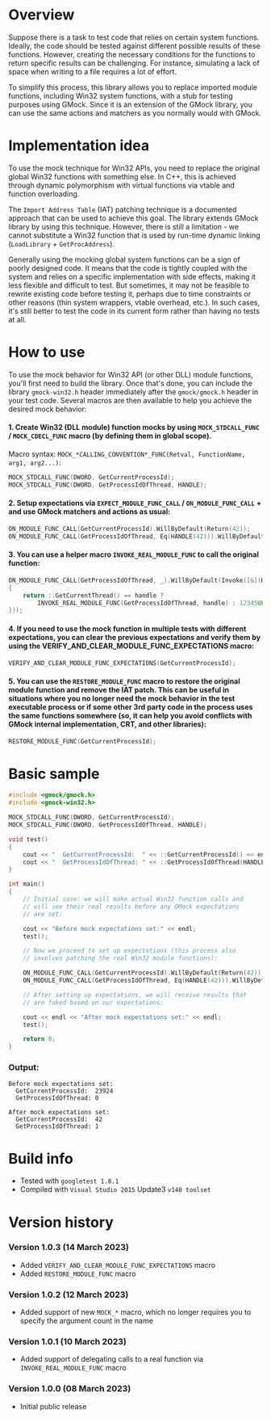 # Overview

Suppose there is a task to test code that relies on certain system functions. Ideally, the code should be tested against different possible results of these functions. However, creating the necessary conditions for the functions to return specific results can be challenging. For instance, simulating a lack of space when writing to a file requires a lot of effort.

To simplify this process, this library allows you to replace imported module functions, including Win32 system functions, with a stub for testing purposes using GMock. Since it is an extension of the GMock library, you can use the same actions and matchers as you normally would with GMock.

# Implementation idea

To use the mock technique for Win32 APIs, you need to replace the original global Win32 functions with something else. In C++, this is achieved through dynamic polymorphism with virtual functions via vtable and function overloading.

The `Import Address Table` (IAT) patching technique is a documented approach that can be used to achieve this goal. The library extends GMock library by using this technique. However, there is still a limitation - we cannot substitute a Win32 function that is used by run-time dynamic linking (`LoadLibrary` + `GetProcAddress`).

Generally using the mocking global system functions can be a sign of poorly designed code. It means that the code is tightly coupled with the system and relies on a specific implementation with side effects, making it less flexible and difficult to test. But sometimes, it may not be feasible to rewrite existing code before testing it, perhaps due to time constraints or other reasons (thin system wrappers, vtable overhead, etc.). In such cases, it's still better to test the code in its current form rather than having no tests at all.

# How to use

To use the mock behavior for Win32 API (or other DLL) module functions, you'll first need to build the library. Once that's done, you can include the library `gmock-win32.h` header immediately after the `gmock/gmock.h` header in your test code. Several macros are then available to help you achieve the desired mock behavior:

#### 1. Create Win32 (DLL module) function mocks by using `MOCK_STDCALL_FUNC` / `MOCK_CDECL_FUNC` macro (by defining them in global scope).

Macro syntax: `MOCK_*CALLING_CONVENTION*_FUNC(Retval, FunctionName, arg1, arg2...)`:

```cpp
MOCK_STDCALL_FUNC(DWORD, GetCurrentProcessId);
MOCK_STDCALL_FUNC(DWORD, GetProcessIdOfThread, HANDLE);
```

#### 2. Setup expectations via `EXPECT_MODULE_FUNC_CALL` / `ON_MODULE_FUNC_CALL` + and use GMock matchers and actions as usual:

```cpp
ON_MODULE_FUNC_CALL(GetCurrentProcessId).WillByDefault(Return(42));
ON_MODULE_FUNC_CALL(GetProcessIdOfThread, Eq(HANDLE(42))).WillByDefault(Return(1));
```

#### 3. You can use a helper macro `INVOKE_REAL_MODULE_FUNC` to call the original function:

```cpp
ON_MODULE_FUNC_CALL(GetProcessIdOfThread, _).WillByDefault(Invoke([&](HANDLE handle) -> DWORD
{
    return ::GetCurrentThread() == handle ?
        INVOKE_REAL_MODULE_FUNC(GetProcessIdOfThread, handle) : 12345UL;
}));
```

#### 4. If you need to use the mock function in multiple tests with different expectations, you can clear the previous expectations and verify them by using the VERIFY_AND_CLEAR_MODULE_FUNC_EXPECTATIONS macro:

```cpp
VERIFY_AND_CLEAR_MODULE_FUNC_EXPECTATIONS(GetCurrentProcessId);
```

#### 5. You can use the `RESTORE_MODULE_FUNC` macro to restore the original module function and remove the IAT patch. This can be useful in situations where you no longer need the mock behavior in the test executable process or if some other 3rd party code in the process uses the same functions somewhere (so, it can help you avoid conflicts with GMock internal implementation, CRT, and other libraries):

```cpp
RESTORE_MODULE_FUNC(GetCurrentProcessId);
```

# Basic sample

```cpp
#include <gmock/gmock.h>
#include <gmock-win32.h>

MOCK_STDCALL_FUNC(DWORD, GetCurrentProcessId);
MOCK_STDCALL_FUNC(DWORD, GetProcessIdOfThread, HANDLE);

void test()
{
    cout << "  GetCurrentProcessId:  " << ::GetCurrentProcessId() << endl;
    cout << "  GetProcessIdOfThread: " << ::GetProcessIdOfThread(HANDLE(42)) << endl;
}

int main()
{
    // Initial case: we will make actual Win32 function calls and
    // will see their real results before any GMock expectations
    // are set:

    cout << "Before mock expectations set:" << endl;
    test();

    // Now we proceed to set up expectations (this process also
    // involves patching the real Win32 module functions):

    ON_MODULE_FUNC_CALL(GetCurrentProcessId).WillByDefault(Return(42));
    ON_MODULE_FUNC_CALL(GetProcessIdOfThread, Eq(HANDLE(42))).WillByDefault(Return(1));

    // After setting up expectations, we will receive results that
    // are faked based on our expectations:

    cout << endl << "After mock expectations set:" << endl;
    test();

    return 0;
}
```

### Output:
```console
Before mock expectations set:
  GetCurrentProcessId:  23924
  GetProcessIdOfThread: 0

After mock expectations set:
  GetCurrentProcessId:  42
  GetProcessIdOfThread: 1
```

# Build info

- Tested with `googletest 1.8.1`
- Compiled with `Visual Studio 2015` Update3 `v140 toolset`

# Version history

### Version 1.0.3 (14 March 2023)
- Added `VERIFY_AND_CLEAR_MODULE_FUNC_EXPECTATIONS` macro
- Added `RESTORE_MODULE_FUNC` macro

### Version 1.0.2 (12 March 2023)
- Added support of new `MOCK_*` macro, which no longer requires you to specify the argument count in the name

### Version 1.0.1 (10 March 2023)
- Added support of delegating calls to a real function via `INVOKE_REAL_MODULE_FUNC` macro

### Version 1.0.0 (08 March 2023)
- Initial public release
